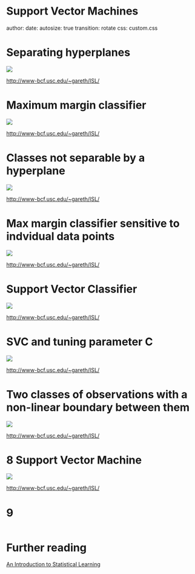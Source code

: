 

Support Vector Machines
========================================================
author:
date:
autosize: true
transition: rotate
css: custom.css

Separating hyperplanes
========================================================
![](img/svm.9.2.png)

http://www-bcf.usc.edu/~gareth/ISL/


Maximum margin classifier
========================================================
![](img/svm.9.3.png)

http://www-bcf.usc.edu/~gareth/ISL/

Classes not separable by a hyperplane
========================================================
![](img/svm.9.4.png)

http://www-bcf.usc.edu/~gareth/ISL/

Max margin classifier sensitive to indvidual data points
========================================================
![](img/svm.9.5.png)

http://www-bcf.usc.edu/~gareth/ISL/

Support Vector Classifier
========================================================
![](img/svm.9.6.png)

http://www-bcf.usc.edu/~gareth/ISL/

SVC and tuning parameter C
========================================================
![](img/svm.9.7.png)

http://www-bcf.usc.edu/~gareth/ISL/

Two classes of observations with a non-linear boundary between them
========================================================
![](img/svm.9.8.png)

http://www-bcf.usc.edu/~gareth/ISL/

8 Support Vector Machine
========================================================
![](img/svm.9.9b.png)

http://www-bcf.usc.edu/~gareth/ISL/

9
========================================================
![]()


Further reading
========================================================
[An Introduction to Statistical Learning](http://www-bcf.usc.edu/~gareth/ISL/)



